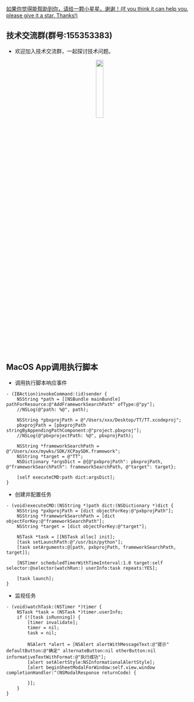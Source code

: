 [如果你觉得能帮助到你，请给一颗小星星。谢谢！(If you think it can help you, please give it a star. Thanks!)](https://github.com/dgynfi/Script)

## 技术交流群(群号:155353383)

- 欢迎加入技术交流群，一起探讨技术问题。

<div align=center>
<img src="https://github.com/dgynfi/Script/raw/master/images/qq155353383.jpg" width="20%" />
</div>

## MacOS App调用执行脚本

- 调用执行脚本响应事件

```
- (IBAction)invokeCommand:(id)sender {
    NSString *path = [[NSBundle mainBundle] pathForResource:@"AddFrameworkSearchPath" ofType:@"py"];
    //NSLog(@"path: %@", path);
    
    NSString *pbxprojPath = @"/Users/xxx/Desktop/TT/TT.xcodeproj";
    pbxprojPath = [pbxprojPath stringByAppendingPathComponent:@"project.pbxproj"];
    //NSLog(@"pbxprojectPath: %@", pbxprojPath);
    
    NSString *frameworkSearchPath = @"/Users/xxx/mywks/SDK/XCPaySDK.framework";
    NSString *target = @"TT";
    NSDictionary *argsDict = @{@"pxbprojPath": pbxprojPath, @"frameworkSearchPath": frameworkSearchPath, @"target": target};
   
    [self executeCMD:path dict:argsDict];
}
```

- 创建并配置任务

``` objc
- (void)executeCMD:(NSString *)path dict:(NSDictionary *)dict {
    NSString *pxbprojPath = [dict objectForKey:@"pxbprojPath"];
    NSString *frameworkSearchPath = [dict objectForKey:@"frameworkSearchPath"];
    NSString *target = [dict objectForKey:@"target"];
    
    NSTask *task = [[NSTask alloc] init];
    [task setLaunchPath:@"/usr/bin/python"];
    [task setArguments:@[path, pxbprojPath, frameworkSearchPath, target]];
    
    [NSTimer scheduledTimerWithTimeInterval:1.0 target:self selector:@selector(watchRun:) userInfo:task repeats:YES];
    
    [task launch];
}
```

- 监视任务

```
- (void)watchTask:(NSTimer *)timer {
    NSTask *task = (NSTask *)timer.userInfo;
    if (![task isRunning]) {
        [timer invalidate];
        timer = nil;
        task = nil;
        
        NSAlert *alert = [NSAlert alertWithMessageText:@"提示" defaultButton:@"确定" alternateButton:nil otherButton:nil informativeTextWithFormat:@"执行成功"];
        [alert setAlertStyle:NSInformationalAlertStyle];
        [alert beginSheetModalForWindow:self.view.window completionHandler:^(NSModalResponse returnCode) {
        
        }];
    }
}
```
